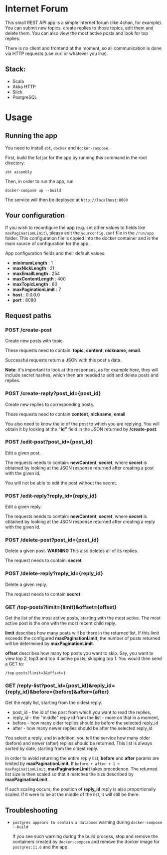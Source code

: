 # Internet Forum
This small REST API app is a simple internet forum (like 4chan, for example). You can submit new topics, create replies to those topics, edit them and delete them. You can also view the most active posts and look for top replies.

There is no client and frontend at the moment, so all communication is done via HTTP requests (use curl or whatever you like).
## Stack:
* Scala
* Akka HTTP
* Slick
* PostgreSQL

# Usage
## Running the app
You need to install `sbt`, `docker` and `docker-compose`.

First, build the fat jar for the app by running this command in the root directory:

```
sbt assembly
```

Then, in order to run the app, run
```$xslt
docker-compose up --build 
```
The service will then be deployed at `http://localhost:8080`
## Your configuration
If you wish to reconfigure the app (e.g. set other values to fields like `maxPaginationLimit`), please edit the `yourconfig.conf` file in the `/run/app` folder. This configuration file is copied into the docker container and is the main source of configuration for the app.

App configuration fields and their default values:
*  __minimumLength__       : 1 
*  __maxNickLength__       : 21
*  __maxEmailLength__      : 254 
*  __maxContentLength__    : 400
*  __maxTopicLength__      : 80
*  __maxPaginationLimit__  : 7 
*  __host__                : 0.0.0.0
*  __port__                : 8080

## Request paths
### POST /create-post
Create new posts with topic.

These requests need to contain: __topic__, __content__, __nickname__, __email__.

Successful requests return a JSON with this post's data. 

**Note**: it's important to look at the responses, as for example here, they will include secret hashes, which then are needed to edit and delete posts and replies. 

### POST /create-reply?post_id={post_id}
Create new replies to corresponding posts.

These requests need to contain __content__, __nickname__, __email__

You also need to know the id of the post to which you are replying. You will obtain it by looking at the **"id"** field in the JSON returned by **/create-post**.

### POST /edit-post?post_id={post_id}
Edit a given post.

The requests needs to contain: __newContent__, __secret__, where __secret__ is obtained by looking at the JSON response returned after creating a post with the given id.

You will not be able to edit the post without the secret.

### POST /edit-reply?reply_id={reply_id}
Edit a given reply.

The requests needs to contain: __newContent__, __secret__, where __secret__ is obtained by looking at the JSON response returned after creating a reply with the given id.

### POST /delete-post?post_id={post_id}
Delete a given post.
__WARNING__ This also deletes all of its replies.

The request needs to contain: __secret__

### POST /delete-reply?reply_id={reply_id}
Delete a given reply. 

The request needs to contain __secret__

### GET /top-posts?limit={limit}&offset={offset}
Get the list of the most active posts, starting with the most active. The most active post is the one with the most recent child reply.

__limit__ describes how many posts will be there in the returned list. If this limit exceeds the configured __maxPaginationLimit__, the number of posts returned will be determined by __maxPaginationLimit__.

__offset__ describes how many top posts you want to skip. Say, you want to view top 2, top3 and top 4 active posts, skipping top 1. You would then send a GET to:
```$xslt
/top-posts?limit=3&offset=1
```

### GET /reply-list?post_id={post_id}&reply_id={reply_id}&before={before}&after={after}

Get the reply list, starting from the oldest reply. 
* post_id - the id of the post from which you want to read the replies,
* reply_id - the "middle" reply id from the list - more on that in a moment,
* before - how many older replies should be before the selected reply_id
* after - how many newer replies should be after the selected reply_id

You select a reply, and in addition, you tell the service how many older (before) and newer (after) replies should be returned. This list is always sorted by date, starting from the oldest reply.

In order to avoid returning the entire reply list, __before__ and __after__ params are limited by __maxPaginationLimit__. If `before + after + 1 > maxPaginationLimit`, __maxPaginationLimit__ takes precedence. The returned list size is then scaled so that it matches the size described by __maxPaginationLimit__. 

If such scaling occurs, the position of __reply_id__ reply is also proportionally scaled. If it were to be at the middle of the list, it will still be there.


## Troubleshooting

* `postgres appears to contain a database` warning during `docker-compose --build`
    
    If you see such warning during the build process, stop and remove the containers created by `docker-compose` and remove the docker image for `postgres:11.6` and the app.